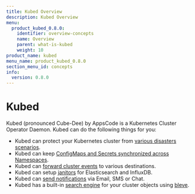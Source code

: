 ```yaml
---
title: Kubed Overview
description: Kubed Overview
menu:
  product_kubed_0.8.0:
    identifier: overview-concepts
    name: Overview
    parent: what-is-kubed
    weight: 10
product_name: kubed
menu_name: product_kubed_0.8.0
section_menu_id: concepts
info:
  version: 0.8.0
---
```


# Kubed

Kubed (pronounced Cube-Dee) by AppsCode is a Kubernetes Cluster Operator Daemon. Kubed can do the following things for you:

 - Kubed can protect your Kubernetes cluster from [various disasters scenarios](/products/kubed/0.8.0/guides/disaster-recovery/).
 - Kubed can keep [ConfigMaps and Secrets synchronized across Namespaces](/products/kubed/0.8.0/guides/config-syncer/).
 - Kubed can [forward cluster events](/products/kubed/0.8.0/guides/cluster-events/) to various destinations.
 - Kubed can setup [janitors](/products/kubed/0.8.0/guides/janitors) for Elasticsearch and InfluxDB.
 - Kubed can [send notifications](/products/kubed/0.8.0/guides/cluster-events/notifiers) via Email, SMS or Chat.
 - Kubed has a built-in [search engine](/products/kubed/0.8.0/guides/apiserver) for your cluster objects using [bleve](https://github.com/blevesearch/bleve).
